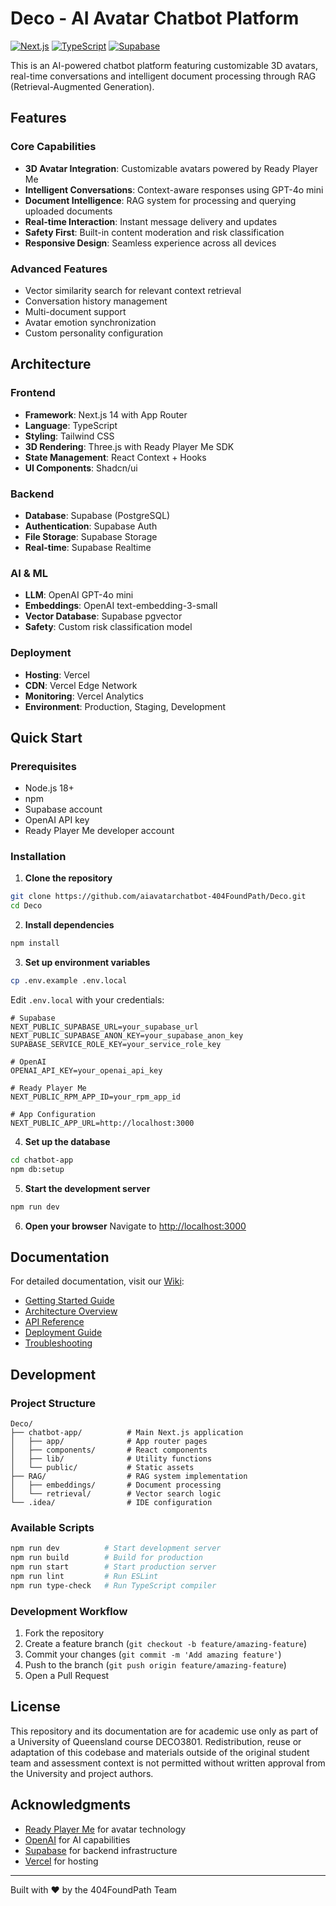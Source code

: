 # Deco - AI Avatar Chatbot Platform

[![Next.js](https://img.shields.io/badge/Next.js-14-black)](https://nextjs.org/)
[![TypeScript](https://img.shields.io/badge/TypeScript-5.0-blue)](https://www.typescriptlang.org/)
[![Supabase](https://img.shields.io/badge/Supabase-Backend-green)](https://supabase.com/)

This is an AI-powered chatbot platform featuring customizable 3D avatars, real-time conversations and intelligent document processing through RAG (Retrieval-Augmented Generation).

## Features

### Core Capabilities
- **3D Avatar Integration**: Customizable avatars powered by Ready Player Me
- **Intelligent Conversations**: Context-aware responses using GPT-4o mini
- **Document Intelligence**: RAG system for processing and querying uploaded documents
- **Real-time Interaction**: Instant message delivery and updates
- **Safety First**: Built-in content moderation and risk classification
- **Responsive Design**: Seamless experience across all devices

### Advanced Features
- Vector similarity search for relevant context retrieval
- Conversation history management
- Multi-document support
- Avatar emotion synchronization
- Custom personality configuration

## Architecture

### Frontend
- **Framework**: Next.js 14 with App Router
- **Language**: TypeScript
- **Styling**: Tailwind CSS
- **3D Rendering**: Three.js with Ready Player Me SDK
- **State Management**: React Context + Hooks
- **UI Components**: Shadcn/ui

### Backend
- **Database**: Supabase (PostgreSQL)
- **Authentication**: Supabase Auth
- **File Storage**: Supabase Storage
- **Real-time**: Supabase Realtime

### AI & ML
- **LLM**: OpenAI GPT-4o mini
- **Embeddings**: OpenAI text-embedding-3-small
- **Vector Database**: Supabase pgvector
- **Safety**: Custom risk classification model

### Deployment
- **Hosting**: Vercel
- **CDN**: Vercel Edge Network
- **Monitoring**: Vercel Analytics
- **Environment**: Production, Staging, Development

## Quick Start

### Prerequisites
- Node.js 18+
- npm
- Supabase account
- OpenAI API key
- Ready Player Me developer account

### Installation

1. **Clone the repository**
```bash
git clone https://github.com/aiavatarchatbot-404FoundPath/Deco.git
cd Deco
```

2. **Install dependencies**
```bash
npm install
```

3. **Set up environment variables**
```bash
cp .env.example .env.local
```

Edit `.env.local` with your credentials:

```env
# Supabase
NEXT_PUBLIC_SUPABASE_URL=your_supabase_url
NEXT_PUBLIC_SUPABASE_ANON_KEY=your_supabase_anon_key
SUPABASE_SERVICE_ROLE_KEY=your_service_role_key

# OpenAI
OPENAI_API_KEY=your_openai_api_key

# Ready Player Me
NEXT_PUBLIC_RPM_APP_ID=your_rpm_app_id

# App Configuration
NEXT_PUBLIC_APP_URL=http://localhost:3000
```

4. **Set up the database**
```bash
cd chatbot-app
npm db:setup
```

5. **Start the development server**
```bash
npm run dev
```

6. **Open your browser**
Navigate to [http://localhost:3000](http://localhost:3000)

## Documentation

For detailed documentation, visit our [Wiki](https://github.com/aiavatarchatbot-404FoundPath/Deco/wiki):

- [Getting Started Guide](https://github.com/aiavatarchatbot-404FoundPath/Deco/wiki/Getting-Started)
- [Architecture Overview](https://github.com/aiavatarchatbot-404FoundPath/Deco/wiki/Architecture)
- [API Reference](https://github.com/aiavatarchatbot-404FoundPath/Deco/wiki/API-Reference)
- [Deployment Guide](https://github.com/aiavatarchatbot-404FoundPath/Deco/wiki/Deployment)
- [Troubleshooting](https://github.com/aiavatarchatbot-404FoundPath/Deco/wiki/Troubleshooting)

## Development

### Project Structure
```
Deco/
├── chatbot-app/          # Main Next.js application
│   ├── app/              # App router pages
│   ├── components/       # React components
│   ├── lib/              # Utility functions
│   └── public/           # Static assets
├── RAG/                  # RAG system implementation
│   ├── embeddings/       # Document processing
│   └── retrieval/        # Vector search logic
└── .idea/                # IDE configuration
```

### Available Scripts
```bash
npm run dev          # Start development server
npm run build        # Build for production
npm run start        # Start production server
npm run lint         # Run ESLint
npm run type-check   # Run TypeScript compiler
```

### Development Workflow
1. Fork the repository
2. Create a feature branch (`git checkout -b feature/amazing-feature`)
3. Commit your changes (`git commit -m 'Add amazing feature'`)
4. Push to the branch (`git push origin feature/amazing-feature`)
5. Open a Pull Request

## License
This repository and its documentation are for academic use only as part of a University of Queensland course DECO3801. Redistribution, reuse or adaptation of this codebase and materials outside of the original student team and assessment context is not permitted without written approval from the University and project authors.

## Acknowledgments

- [Ready Player Me](https://readyplayer.me/) for avatar technology
- [OpenAI](https://openai.com/) for AI capabilities
- [Supabase](https://supabase.com/) for backend infrastructure
- [Vercel](https://vercel.com/) for hosting

---

Built with ❤️ by the 404FoundPath Team
